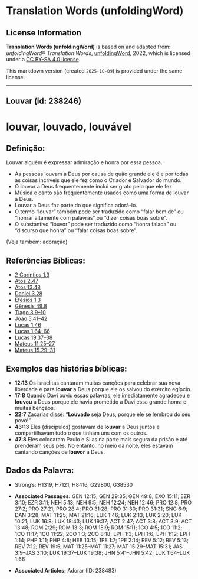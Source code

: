 # Translation Words (unfoldingWord)

## License Information

**Translation Words (unfoldingWord)** is based on and adapted from: _unfoldingWord® Translation Words_, [unfoldingWord](https://unfoldingword.org/utw), 2022, which is licensed under a [CC BY-SA 4.0 license](https://creativecommons.org/licenses/by-sa/4.0/legalcode.en).

This markdown version (created `2025-10-09`) is provided under the same license.



--------------------------------

## Louvar (id: 238246)

louvar, louvado, louvável
=========================

Definição:
----------

Louvar alguém é expressar admiração e honra por essa pessoa.

* As pessoas louvam a Deus por causa de quão grande ele é e por todas as coisas incríveis que ele fez como o Criador e Salvador do mundo.
* O louvor a Deus frequentemente inclui ser grato pelo que ele fez.
* Música e canto são frequentemente usados como uma forma de louvar a Deus.
* Louvar a Deus faz parte do que significa adorá\-lo.
* O termo “louvar” também pode ser traduzido como “falar bem de” ou “honrar altamente com palavras” ou “dizer coisas boas sobre”.
* O substantivo “louvor” pode ser traduzido como “honra falada” ou “discurso que honra” ou “falar coisas boas sobre”.

(Veja também: adoração)

Referências Bíblicas:
---------------------

* [2 Coríntios 1\.3](https://ref.ly/2Cor1:3)
* [Atos 2\.47](https://ref.ly/Acts2:47)
* [Atos 13\.48](https://ref.ly/Acts13:48)
* [Daniel 3\.28](https://ref.ly/Dan3:28)
* [Efésios 1\.3](https://ref.ly/Eph1:3)
* [Gênesis 49\.8](https://ref.ly/Gen49:8)
* [Tiago 3\.9–10](https://ref.ly/Jas3:9-Jas3:10)
* [João 5\.41–42](https://ref.ly/John5:41-John5:42)
* [Lucas 1\.46](https://ref.ly/Luke1:46)
* [Lucas 1\.64–66](https://ref.ly/Luke1:64-Luke1:66)
* [Lucas 19\.37–38](https://ref.ly/Luke19:37-Luke19:38)
* [Mateus 11\.25–27](https://ref.ly/Matt11:25-Matt11:27)
* [Mateus 15\.29–31](https://ref.ly/Matt15:29-Matt15:31)

Exemplos das histórias bíblicas:
--------------------------------

* **12:13** Os israelitas cantaram muitas canções para celebrar sua nova liberdade e para **louvar** a Deus porque ele os salvou do exército egípcio.
* **17:8** Quando Davi ouviu essas palavras, ele imediatamente agradeceu e **louvou** a Deus porque ele havia prometido a Davi essa grande honra e muitas bênçãos.
* **22:7** Zacarias disse: “**Louvado** seja Deus, porque ele se lembrou do seu povo!”.
* **43:13** Eles (discípulos) gostavam de **louvar** a Deus juntos e compartilhavam tudo o que tinham uns com os outros.
* **47:8** Eles colocaram Paulo e Silas na parte mais segura da prisão e até prenderam seus pés. No entanto, no meio da noite, eles estavam cantando canções de **louvor** a Deus.

Dados da Palavra:
-----------------

* Strong’s: H1319, H7121, H8416, G29800, G38530

* **Associated Passages:** GEN 12:15; GEN 29:35; GEN 49:8; EXO 15:11; EZR 3:10; EZR 3:11; NEH 5:13; NEH 9:5; NEH 12:24; NEH 12:46; PRO 12:8; PRO 27:2; PRO 27:21; PRO 28:4; PRO 31:28; PRO 31:30; PRO 31:31; SNG 6:9; DAN 3:28; MAT 11:25; MAT 21:16; LUK 1:46; LUK 2:13; LUK 2:20; LUK 10:21; LUK 16:8; LUK 18:43; LUK 19:37; ACT 2:47; ACT 3:8; ACT 3:9; ACT 13:48; ROM 2:29; ROM 13:3; ROM 15:9; ROM 15:11; 1CO 4:5; 1CO 11:2; 1CO 11:17; 1CO 11:22; 2CO 1:3; 2CO 8:18; EPH 1:3; EPH 1:6; EPH 1:12; EPH 1:14; PHP 1:11; PHP 4:8; HEB 13:15; 1PE 1:7; 1PE 2:14; REV 5:12; REV 5:13; REV 7:12; REV 19:5; MAT 11:25–MAT 11:27; MAT 15:29–MAT 15:31; JAS 3:9–JAS 3:10; LUK 19:37–LUK 19:38; JHN 5:41–JHN 5:42; LUK 1:64–LUK 1:66
* **Associated Articles:** Adorar (ID: 238483)

